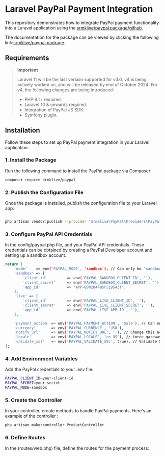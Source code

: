 


# Laravel PayPal Payment Integration

This repository demonstrates how to integrate PayPal payment functionality into a Laravel application using the [srmklive/paypal package/github](https://github.com/srmklive/laravel-paypal).


The documentation for the package can be viewed by clicking the following link:[srmklive/paypal package](https://srmklive.github.io/laravel-paypal/docs.html).
## Requirements

> **Important**
>
> Laravel 11 will be the last version supported for v3.0. v4 is being actively worked on, and will be released by end of October 2024. For v4, the following changes are being introduced:
>
> - PHP 8.1+ required.
> - Laravel 10 & onwards required.
> - Integration of PayPal JS SDK.
> - Symfony plugin.


## Installation

Follow these steps to set up PayPal payment integration in your Laravel application:

### 1. Install the Package

Run the following command to install the PayPal package via Composer:

```bash
composer require srmklive/paypal
```
### 2. Publish the Configuration File
Once the package is installed, publish the configuration file to your Laravel app:

```bash

php artisan vendor:publish --provider "Srmklive\PayPal\Providers\PayPalServiceProvider"
```
### 3. Configure PayPal API Credentials
In the config/paypal.php file, add your PayPal API credentials. These credentials can be obtained by creating a PayPal Developer account and setting up a sandbox account.

```bash
return [
    'mode'    => env('PAYPAL_MODE', 'sandbox'), // Can only be 'sandbox' Or 'live'. If empty or invalid, 'live' will be used.
    'sandbox' => [
        'client_id'         => env('PAYPAL_SANDBOX_CLIENT_ID', ''),
        'client_secret'     => env('PAYPAL_SANDBOX_CLIENT_SECRET', ''),
        'app_id'            => 'APP-80W284485P519543T',
    ],
    'live' => [
        'client_id'         => env('PAYPAL_LIVE_CLIENT_ID', ''),
        'client_secret'     => env('PAYPAL_LIVE_CLIENT_SECRET', ''),
        'app_id'            => env('PAYPAL_LIVE_APP_ID', ''),
    ],

    'payment_action' => env('PAYPAL_PAYMENT_ACTION', 'Sale'), // Can only be 'Sale', 'Authorization' or 'Order'
    'currency'       => env('PAYPAL_CURRENCY', 'USD'),
    'notify_url'     => env('PAYPAL_NOTIFY_URL', ''), // Change this accordingly for your application.
    'locale'         => env('PAYPAL_LOCALE', 'en_US'), // force gateway language  i.e. it_IT, es_ES, en_US ... (for express checkout only)
    'validate_ssl'   => env('PAYPAL_VALIDATE_SSL', true), // Validate SSL when creating api client.
];
```
        
### 4. Add Environment Variables
Add the PayPal credentials to your .env file:

```bash
PAYPAL_CLIENT_ID=your-client-id
PAYPAL_SECRET=your-secret
PAYPAL_MODE=sandbox
```
### 5. Create the Controller
In your controller, create methods to handle PayPal payments. Here's an example of the controller :


```bash
php artisan make:controller ProductController
```

### 6. Define Routes
In the (routes/web.php) file, define the routes for the payment process:

